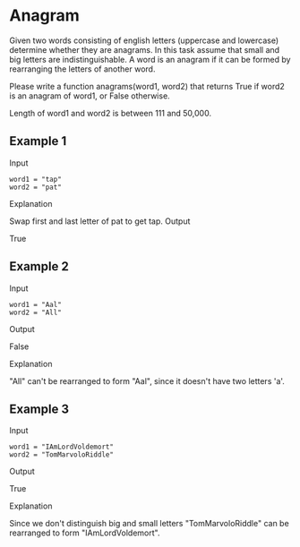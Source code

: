 # Anagram

Given two words consisting of english letters (uppercase and lowercase) determine whether they are anagrams. In this task assume that small and big letters are indistinguishable. A word is an anagram if it can be formed by rearranging the letters of another word.

Please write a function anagrams(word1, word2) that returns True if word2 is an anagram of word1, or False otherwise.

Length of word1 and word2 is between 111 and 50,000.

## Example 1

Input

```
word1 = "tap"
word2 = "pat"
```

Explanation

Swap first and last letter of pat to get tap.
Output

True

## Example 2

Input

```
word1 = "Aal"
word2 = "All"
```
Output

False

Explanation

"All" can't be rearranged to form "Aal", since it doesn't have two letters 'a'.

## Example 3

Input

```
word1 = "IAmLordVoldemort"
word2 = "TomMarvoloRiddle"
```

Output

True

Explanation

Since we don't distinguish big and small letters "TomMarvoloRiddle" can be rearranged to form "IAmLordVoldemort".
